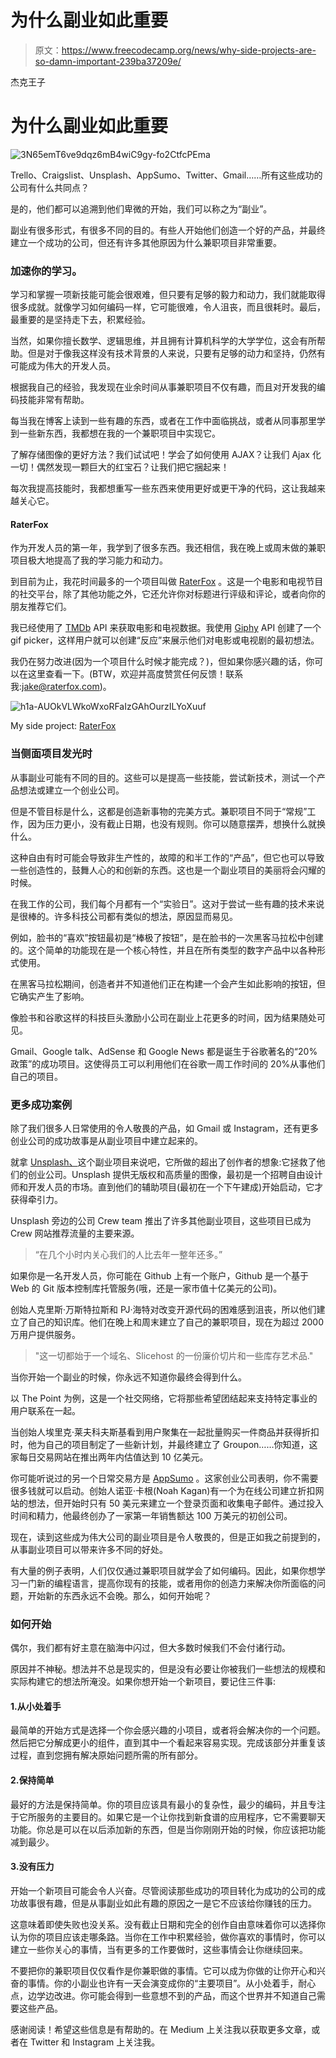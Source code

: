 # 为什么副业如此重要

> 原文：<https://www.freecodecamp.org/news/why-side-projects-are-so-damn-important-239ba37209e/>

杰克王子

# 为什么副业如此重要

![3N65emT6ve9dqz6mB4wiC9gy-fo2CtfcPEma](img/63db641034d6b36b2500c34da8da72d4.png)

Trello、Craigslist、Unsplash、AppSumo、Twitter、Gmail……所有这些成功的公司有什么共同点？

是的，他们都可以追溯到他们卑微的开始，我们可以称之为“副业”。

副业有很多形式，有很多不同的目的。有些人开始他们创造一个好的产品，并最终建立一个成功的公司，但还有许多其他原因为什么兼职项目非常重要。

### 加速你的学习。

学习和掌握一项新技能可能会很艰难，但只要有足够的毅力和动力，我们就能取得很多成就。就像学习如何编码一样，它可能很难，令人沮丧，而且很耗时。最后，最重要的是坚持走下去，积累经验。

当然，如果你擅长数学、逻辑思维，并且拥有计算机科学的大学学位，这会有所帮助。但是对于像我这样没有技术背景的人来说，只要有足够的动力和坚持，仍然有可能成为伟大的开发人员。

根据我自己的经验，我发现在业余时间从事兼职项目不仅有趣，而且对开发我的编码技能非常有帮助。

每当我在博客上读到一些有趣的东西，或者在工作中面临挑战，或者从同事那里学到一些新东西，我都想在我的一个兼职项目中实现它。

了解存储图像的更好方法？我们试试吧！学会了如何使用 AJAX？让我们 Ajax 化一切！偶然发现一颗巨大的红宝石？让我们把它捆起来！

每次我提高技能时，我都想重写一些东西来使用更好或更干净的代码，这让我越来越关心它。

#### **RaterFox**

作为开发人员的第一年，我学到了很多东西。我还相信，我在晚上或周末做的兼职项目极大地提高了我的学习能力和动力。

到目前为止，我花时间最多的一个项目叫做 [RaterFox](https://www.raterfox.com/) 。这是一个电影和电视节目的社交平台，除了其他功能之外，它还允许你对标题进行评级和评论，或者向你的朋友推荐它们。

我已经使用了 [TMDb](https://www.themoviedb.org/) API 来获取电影和电视数据。我使用 [Giphy](https://giphy.com/) API 创建了一个 gif picker，这样用户就可以创建“反应”来展示他们对电影或电视剧的最初想法。

我仍在努力改进(因为一个项目什么时候才能完成？)，但如果你感兴趣的话，你可以在这里查看一下。(BTW，欢迎并高度赞赏任何反馈！联系我:jake@raterfox.com)。

![h1a-AUOkVLWkoWxoRFaIzGAhOurzILYoXuuf](img/302c3d2005e62c6eb20a9b2c040bb796.png)

My side project: [RaterFox](http://www.raterfox.com)

### 当侧面项目发光时

从事副业可能有不同的目的。这些可以是提高一些技能，尝试新技术，测试一个产品想法或建立一个创业公司。

但是不管目标是什么，这都是创造新事物的完美方式。兼职项目不同于“常规”工作，因为压力更小，没有截止日期，也没有规则。你可以随意摆弄，想换什么就换什么。

这种自由有时可能会导致非生产性的，故障的和半工作的“产品”，但它也可以导致一些创造性的，鼓舞人心的和创新的东西。这也是一个副业项目的美丽将会闪耀的时候。

在我工作的公司，我们每个月都有一个“实验日”。这对于尝试一些有趣的技术来说是很棒的。许多科技公司都有类似的想法，原因显而易见。

例如，脸书的“喜欢”按钮最初是“棒极了按钮”，是在脸书的一次黑客马拉松中创建的。这个简单的功能现在是一个核心特性，并且在所有类型的数字产品中以各种形式使用。

在黑客马拉松期间，创造者并不知道他们正在构建一个会产生如此影响的按钮，但它确实产生了影响。

像脸书和谷歌这样的科技巨头激励小公司在副业上花更多的时间，因为结果随处可见。

Gmail、Google talk、AdSense 和 Google News 都是诞生于谷歌著名的“20%政策”的成功项目。这使得员工可以利用他们在谷歌一周工作时间的 20%从事他们自己的项目。

### 更多成功案例

除了我们很多人日常使用的令人敬畏的产品，如 Gmail 或 Instagram，还有更多创业公司的成功故事是从副业项目中建立起来的。

就拿 [Unsplash、](https://unsplash.com/)这个副业项目来说吧，它所做的超出了创作者的想象:它拯救了他们的创业公司。Unsplash 提供无版权和高质量的图像，最初是一个招聘自由设计师和开发人员的市场。直到他们的辅助项目(最初在一个下午建成)开始启动，它才获得牵引力。

Unsplash 旁边的公司 Crew team 推出了许多其他副业项目，这些项目已成为 Crew 网站推荐流量的主要来源。

> “在几个小时内关心我们的人比去年一整年还多。”

如果你是一名开发人员，你可能在 Github 上有一个账户，Github 是一个基于 Web 的 Git 版本控制库托管服务(哦，还是一家市值十亿美元的公司)。

创始人克里斯·万斯特拉斯和 PJ·海特对改变开源代码的困难感到沮丧，所以他们建立了自己的知识库。他们在晚上和周末建立了自己的兼职项目，现在为超过 2000 万用户提供服务。

> "这一切都始于一个域名、Slicehost 的一份廉价切片和一些库存艺术品."

当你开始一个副业的时候，你永远不知道你最终会得到什么。

以 The Point 为例，这是一个社交网络，它将那些希望团结起来支持特定事业的用户联系在一起。

当创始人埃里克·莱夫科夫斯基看到用户聚集在一起批量购买一件商品并获得折扣时，他为自己的项目制定了一些新计划，并最终建立了 Groupon……你知道，这家每日交易网站在推出两年内估值达到 10 亿美元。

你可能听说过的另一个日常交易方是 [AppSumo](http://www.appsumo.com) 。这家创业公司表明，你不需要很多钱就可以启动。创始人诺亚·卡根(Noah Kagan)有一个为在线公司建立折扣网站的想法，但开始时只有 50 美元来建立一个登录页面和收集电子邮件。通过投入时间和精力，他最终创办了一家第一年销售额达 100 万美元的初创公司。

现在，读到这些成为伟大公司的副业项目是令人敬畏的，但是正如我之前提到的，从事副业项目可以带来许多不同的好处。

有大量的例子表明，人们仅仅通过兼职项目就学会了如何编码。因此，如果你想学习一门新的编程语言，提高你现有的技能，或者用你的创造力来解决你所面临的问题，开始新的东西永远不会晚。那么，如何开始呢？

### 如何开始

偶尔，我们都有好主意在脑海中闪过，但大多数时候我们不会付诸行动。

原因并不神秘。想法并不总是现实的，但是没有必要让你被我们一些想法的规模和实际构建它的想法所淹没。如果你想开始一个新项目，要记住三件事:

#### 1.从小处着手

最简单的开始方式是选择一个你会感兴趣的小项目，或者将会解决你的一个问题。然后把它分解成更小的组件，直到其中一个看起来容易实现。完成该部分并重复该过程，直到您拥有解决原始问题所需的所有部分。

#### 2.保持简单

最好的方法是保持简单。你的项目应该具有最小的复杂性，最少的编码，并且专注于它所服务的主要目的。如果它是一个让你找到新食谱的应用程序，它不需要聊天功能。你总是可以在以后添加新的东西，但是当你刚刚开始的时候，你应该把功能减到最少。

#### 3.没有压力

开始一个新项目可能会令人兴奋。尽管阅读那些成功的项目转化为成功的公司的成功故事很有趣，但是从事副业如此有趣的原因之一是它不应该给你赚钱的压力。

这意味着即使失败也没关系。没有截止日期和完全的创作自由意味着你可以选择你认为你的项目应该走哪条路。当你在工作中积累经验，做你喜欢的事情时，你可以建立一些你关心的事情，当有更多的工作要做时，这些事情会让你继续回来。

不要把你的兼职项目仅仅看作是你兼职做的事情。它可以成为你做的让你开心和兴奋的事情。你的小副业也许有一天会演变成你的“主要项目”。从小处着手，耐心点，边学边改进。你可能会得到一些意想不到的产品，而这个世界并不知道自己需要这些产品。

感谢阅读！希望这些信息是有帮助的。在 Medium 上关注我以获取更多文章，或者在 Twitter 和 Instagram 上关注我。